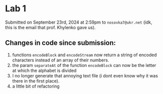 # Lab 1

Submitted on September 23rd, 2024 at 2:59pm to ``nosovka7@ukr.net`` (idk, this is the email that prof. Khylenko gave us).


## Changes in code since submission:

1. functions ``encodeBlock`` and ``encodeStream`` now return a string of encoded characters instead of an array of their numbers.
1. the param `separateAt` of the function ``encodeBlock`` can now be the letter at which the alphabet is divided
1. I no longer generate that annoying text file (i dont even know why it was there in the first place).
1. a little bit of refactoring